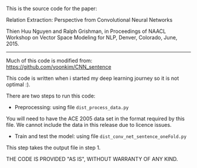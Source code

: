 This is the source code for the paper: 

Relation Extraction: Perspective from Convolutional Neural Networks

Thien Huu Nguyen and Ralph Grishman, in Proceedings of NAACL Workshop on Vector Space Modeling for NLP, Denver, Colorado, June, 2015.

----------------

Much of this code is modified from: https://github.com/yoonkim/CNN_sentence

This code is written when i started my deep learning journey so it is not optimal :).

There are two steps to run this code:

* Preprocessing: using file ```dist_process_data.py```

You will need to have the ACE 2005 data set in the format required by this file. We cannot include the data in this release due to licence issues.

* Train and test the model: using file ```dist_conv_net_sentence_oneFold.py```

This step takes the output file in step 1.

THE CODE IS PROVIDED "AS IS", WITHOUT WARRANTY OF ANY KIND.